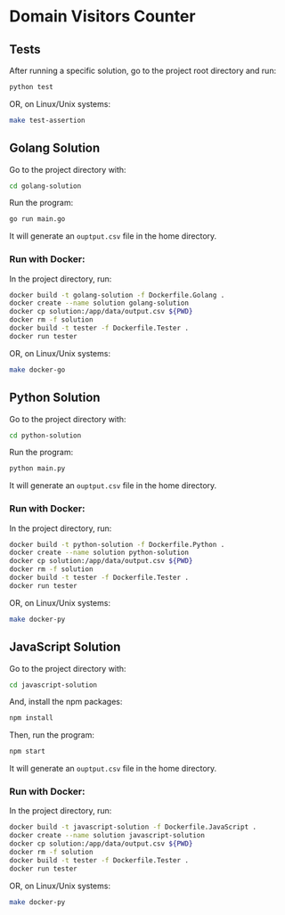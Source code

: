 # Domain Visitors Counter

## Tests

After running a specific solution, go to the project root directory and run:

```sh
python test
```

OR, on Linux/Unix systems:

```bash
make test-assertion
```

## Golang Solution

Go to the project directory with:

```bash
cd golang-solution
```

Run the program:

```bash
go run main.go
```

It will generate an `ouptput.csv` file in the home directory.

### Run with Docker:

In the project directory, run:

```bash
docker build -t golang-solution -f Dockerfile.Golang .
docker create --name solution golang-solution
docker cp solution:/app/data/output.csv ${PWD}
docker rm -f solution
docker build -t tester -f Dockerfile.Tester .
docker run tester
```

OR, on Linux/Unix systems:

```bash
make docker-go
```

## Python Solution

Go to the project directory with:

```bash
cd python-solution
```

Run the program:

```bash
python main.py
```

It will generate an `ouptput.csv` file in the home directory.

### Run with Docker:

In the project directory, run:

```bash
docker build -t python-solution -f Dockerfile.Python .
docker create --name solution python-solution
docker cp solution:/app/data/output.csv ${PWD}
docker rm -f solution
docker build -t tester -f Dockerfile.Tester .
docker run tester
```

OR, on Linux/Unix systems:

```bash
make docker-py
```

## JavaScript Solution

Go to the project directory with:

```bash
cd javascript-solution
```

And, install the npm packages:

```bash
npm install
```

Then, run the program:

```bash
npm start
```

It will generate an `ouptput.csv` file in the home directory.

### Run with Docker:

In the project directory, run:

```bash
docker build -t javascript-solution -f Dockerfile.JavaScript .
docker create --name solution javascript-solution
docker cp solution:/app/data/output.csv ${PWD}
docker rm -f solution
docker build -t tester -f Dockerfile.Tester .
docker run tester
```

OR, on Linux/Unix systems:

```bash
make docker-py
```
